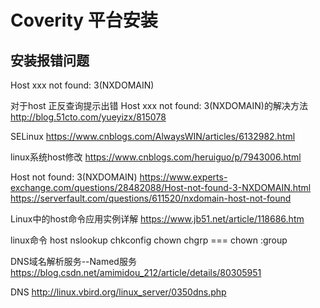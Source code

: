 # Coverity 平台安装

## 安装报错问题

Host xxx not found: 3(NXDOMAIN)

对于host 正反查询提示出错 Host xxx not found: 3(NXDOMAIN)的解决方法
http://blog.51cto.com/yueyizx/815078

SELinux
https://www.cnblogs.com/AlwaysWIN/articles/6132982.html

linux系统host修改
https://www.cnblogs.com/heruiguo/p/7943006.html

Host not found: 3(NXDOMAIN)
https://www.experts-exchange.com/questions/28482088/Host-not-found-3-NXDOMAIN.html
https://serverfault.com/questions/611520/nxdomain-host-not-found

Linux中的host命令应用实例详解
https://www.jb51.net/article/118686.htm

linux命令
host
nslookup
chkconfig 
chown
chgrp === chown :group 

DNS域名解析服务--Named服务
https://blog.csdn.net/amimidou_212/article/details/80305951

DNS
http://linux.vbird.org/linux_server/0350dns.php



